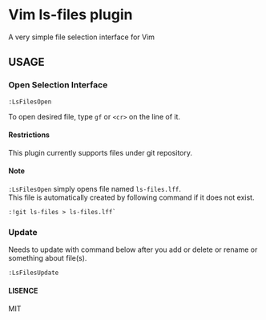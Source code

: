 # Vim ls-files plugin

A very simple file selection interface for Vim

## USAGE

### Open Selection Interface

    :LsFilesOpen

To open desired file, type `gf` or `<cr>` on the line of it.

#### Restrictions

This plugin currently supports files under git repository.

#### Note

`:LsFilesOpen` simply opens file named `ls-files.lff`.  
This file is automatically created by following command if it does not exist.

    :!git ls-files > ls-files.lff`

### Update

Needs to update with command below after you add or delete or rename or something about file(s).

    :LsFilesUpdate

#### LISENCE

MIT
